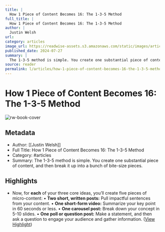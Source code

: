 ```yaml
---
title: |
  How 1 Piece of Content Becomes 16: The 1-3-5 Method
full_title: |
  How 1 Piece of Content Becomes 16: The 1-3-5 Method
author: |
  Justin Welsh
url: 
category: articles
image_url: https://readwise-assets.s3.amazonaws.com/static/images/article1.be68295a7e40.png
published_date: 2024-07-27
summary: |
  The 1-3-5 method is simple. You create one substantial piece of content, and then break it up into a bunch of bite-size pieces.
source: reader
permalink: l/articles/how-1-piece-of-content-becomes-16-the-1-3-5-method
---
```

# How 1 Piece of Content Becomes 16: The 1-3-5 Method

![rw-book-cover](https://readwise-assets.s3.amazonaws.com/static/images/article1.be68295a7e40.png)

## Metadata
- Author: [[Justin Welsh]]
- Full Title: How 1 Piece of Content Becomes 16: The 1-3-5 Method
- Category: #articles
- Summary: The 1-3-5 method is simple. You create one substantial piece of content, and then break it up into a bunch of bite-size pieces.

## Highlights
- Now, for **each** of your three core ideas, you’ll create five pieces of micro-content:
  • **Two short, written posts:** Pull impactful sentences from your content.
  • **One short-form video:** Summarize your key point in 60 seconds or less.
  • **One carousel post:** Break down your concept in 5-10 slides.
  • **One poll or question post:** Make a statement, and then ask a question to engage your audience and gather information. ([View Highlight](https://read.readwise.io/read/01j3yv2er9tywbc7gdcm9365sk))


